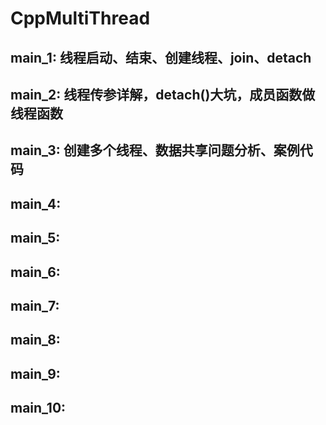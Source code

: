 # CppMultiThread

## main_1: 线程启动、结束、创建线程、join、detach
## main_2: 线程传参详解，detach()大坑，成员函数做线程函数
## main_3: 创建多个线程、数据共享问题分析、案例代码
## main_4: 
## main_5: 
## main_6: 
## main_7: 
## main_8: 
## main_9: 
## main_10: 